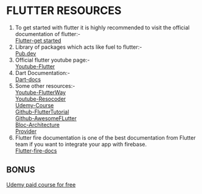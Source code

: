 # FLUTTER RESOURCES
1. To get started with flutter it is highly recommended to visit the official documentation of flutter:-<br>
[Flutter-get started](https://docs.flutter.dev/get-started)
2. Library of packages which acts like fuel to flutter:-<br>
[Pub.dev](https://pub.dev)
3. Official flutter youtube page:-<br>
[Youtube-Flutter](https://www.youtube.com/c/flutterdev)
4. Dart Documentation:-<br>
[Dart-docs](https://dart.dev/)
5. Some other resources:-<br>
[Youtube-FlutterWay](https://www.youtube.com/c/TheFlutterWay)<br>
[Youtube-Resocoder](https://www.youtube.com/c/ResoCoder)<br>
[Udemy-Course](https://www.udemy.com/course/flutter-bootcamp-with-dart/?utm_source=adwords&utm_medium=udemyads&utm_campaign=GoogleFlutter_v.PROF_la.EN_cc.INDIA&utm_content=deal4584&utm_term=_._ag_113517923930_._ad_533221076099_._kw__._de_c_._dm__._pl__._ti_dsa-1184681151762_._li_9301263_._pd__._&matchtype=)<br>
[Github-FlutterTutorial](https://github.com/FlutterTutorial/FlutterResources)<br>
[Github-AwesomeFLutter](https://github.com/Solido/awesome-flutter)<br>
[Bloc-Architecture](https://www.netguru.com/blog/flutter-bloc)<br>
[Provider](https://pub.dev/documentation/provider/latest/)
6. Flutter fire documentation is one of the best documentation from Flutter team if you want to integrate your app with firebase.<br>
[Flutter-fire-docs](https://firebase.flutter.dev/docs/overview/)

## BONUS
[Udemy paid course for free](https://hidevs.net/course/the-complete-flutter-development-bootcamp-with-dart)
